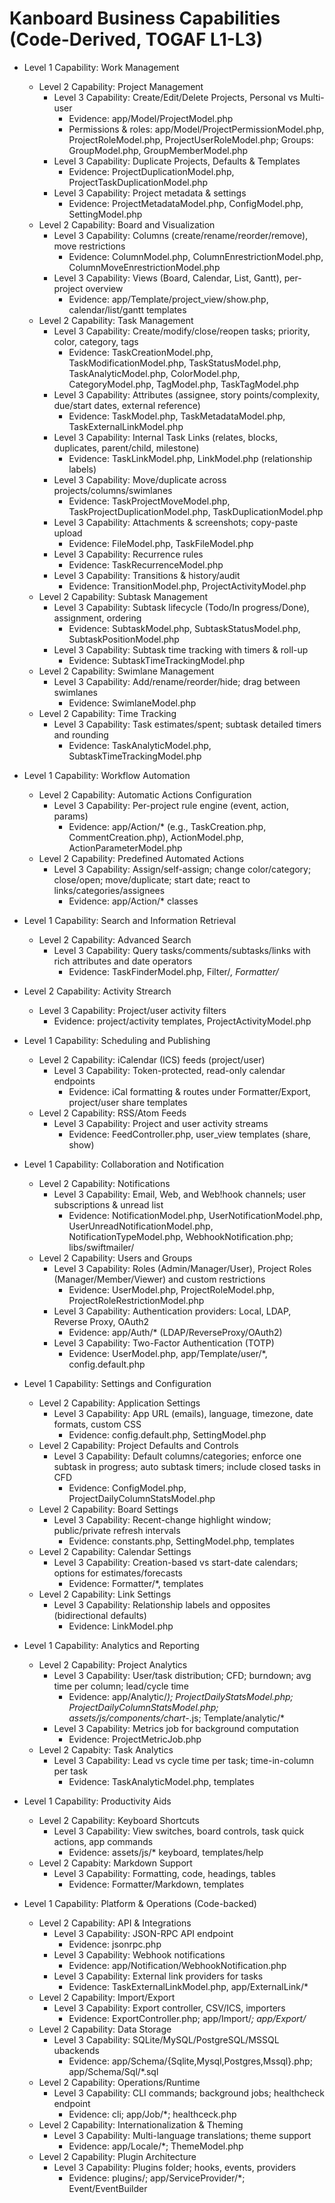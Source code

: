 # Kanboard Business Capabilities (Code-Derived, TOGAF L1-L3)

- Level 1 Capability: Work Management
  - Level 2 Capability: Project Management
    - Level 3 Capability: Create/Edit/Delete Projects, Personal vs Multi-user
      - Evidence: app/Model/ProjectModel.php
      - Permissions & roles: app/Model/ProjectPermissionModel.php, ProjectRoleModel.php, ProjectUserRoleModel.php; Groups: GroupModel.php, GroupMemberModel.php
    - Level 3 Capability: Duplicate Projects, Defaults & Templates
      - Evidence: ProjectDuplicationModel.php, ProjectTaskDuplicationModel.php
    - Level 3 Capability: Project metadata & settings
      - Evidence: ProjectMetadataModel.php, ConfigModel.php, SettingModel.php
  - Level 2 Capability: Board and Visualization
    - Level 3 Capability: Columns (create/rename/reorder/remove), move restrictions
      - Evidence: ColumnModel.php, ColumnEnrestrictionModel.php, ColumnMoveEnrestrictionModel.php
    - Level 3 Capability: Views (Board, Calendar, List, Gantt), per-project overview
      - Evidence: app/Template/project_view/show.php, calendar/list/gantt templates
  - Level 2 Capability: Task Management
    - Level 3 Capability: Create/modify/close/reopen tasks; priority, color, category, tags
      - Evidence: TaskCreationModel.php, TaskModificationModel.php, TaskStatusModel.php, TaskAnalyticModel.php, ColorModel.php, CategoryModel.php, TagModel.php, TaskTagModel.php
    - Level 3 Capability: Attributes (assignee, story points/complexity, due/start dates, external reference)
      - Evidence: TaskModel.php, TaskMetadataModel.php, TaskExternalLinkModel.php
    - Level 3 Capability: Internal Task Links (relates, blocks, duplicates, parent/child, milestone)
      - Evidence: TaskLinkModel.php, LinkModel.php (relationship labels)
    - Level 3 Capability: Move/duplicate across projects/columns/swimlanes
      - Evidence: TaskProjectMoveModel.php, TaskProjectDuplicationModel.php, TaskDuplicationModel.php
    - Level 3 Capability: Attachments & screenshots; copy-paste upload
      - Evidence: FileModel.php, TaskFileModel.php
    - Level 3 Capability: Recurrence rules
      - Evidence: TaskRecurrenceModel.php
    - Level 3 Capability: Transitions & history/audit
      - Evidence: TransitionModel.php, ProjectActivityModel.php
  - Level 2 Capability: Subtask Management
    - Level 3 Capability: Subtask lifecycle (Todo/In progress/Done), assignment, ordering
      - Evidence: SubtaskModel.php, SubtaskStatusModel.php, SubtaskPositionModel.php
    - Level 3 Capability: Subtask time tracking with timers & roll-up
      - Evidence: SubtaskTimeTrackingModel.php
  - Level 2 Capability: Swimlane Management
    - Level 3 Capability: Add/rename/reorder/hide; drag between swimlanes
      - Evidence: SwimlaneModel.php
  - Level 2 Capability: Time Tracking
    - Level 3 Capability: Task estimates/spent; subtask detailed timers and rounding
      - Evidence: TaskAnalyticModel.php, SubtaskTimeTrackingModel.php

- Level 1 Capability: Workflow Automation
  - Level 2 Capability: Automatic Actions Configuration
    - Level 3 Capability: Per-project rule engine (event, action, params)
      - Evidence: app/Action/* (e.g., TaskCreation.php, CommentCreation.php), ActionModel.php, ActionParameterModel.php
  - Level 2 Capability: Predefined Automated Actions
    - Level 3 Capability: Assign/self-assign; change color/category; close/open; move/duplicate; start date; react to links/categories/assignees
      - Evidence: app/Action/* classes

- Level 1 Capability: Search and Information Retrieval
  - Level 2 Capability: Advanced Search
    - Level 3 Capability: Query tasks/comments/subtasks/links with rich attributes and date operators
      - Evidence: TaskFinderModel.php, Filter/*, Formatter/*
- Level 2 Capability: Activity Strearch
    - Level 3 Capability: Project/user activity filters
      - Evidence: project/activity templates, ProjectActivityModel.php

- Level 1 Capability: Scheduling and Publishing
  - Level 2 Capability: iCalendar (ICS) feeds (project/user)
    - Level 3 Capability: Token-protected, read-only calendar endpoints
      - Evidence: iCal formatting & routes under Formatter/Export, project/user share templates
  - Level 2 Capability: RSS/Atom Feeds
    - Level 3 Capability: Project and user activity streams
      - Evidence: FeedController.php, user_view templates (share, show)

- Level 1 Capability: Collaboration and Notification
  - Level 2 Capability: Notifications
    - Level 3 Capability: Email, Web, and Web!hook channels; user subscriptions & unread list
      - Evidence: NotificationModel.php, UserNotificationModel.php, UserUnreadNotificationModel.php, NotificationTypeModel.php, WebhookNotification.php; libs/swiftmailer/
  - Level 2 Capability: Users and Groups
    - Level 3 Capability: Roles (Admin/Manager/User), Project Roles (Manager/Member/Viewer) and custom restrictions
      - Evidence: UserModel.php, ProjectRoleModel.php, ProjectRoleRestrictionModel.php
    - Level 3 Capability: Authentication providers: Local, LDAP, Reverse Proxy, OAuth2
      - Evidence: app/Auth/* (LDAP/ReverseProxy/OAuth2)
    - Level 3 Capability: Two-Factor Authentication (TOTP)
      - Evidence: UserModel.php, app/Template/user/*, config.default.php

- Level 1 Capability: Settings and Configuration
  - Level 2 Capability: Application Settings
    - Level 3 Capability: App URL (emails), language, timezone, date formats, custom CSS
      - Evidence: config.default.php, SettingModel.php
  - Level 2 Capability: Project Defaults and Controls
    - Level 3 Capability: Default columns/categories; enforce one subtask in progress; auto subtask timers; include closed tasks in CFD
      - Evidence: ConfigModel.php, ProjectDailyColumnStatsModel.php
  - Level 2 Capability: Board Settings
    - Level 3 Capability: Recent-change highlight window; public/private refresh intervals
      - Evidence: constants.php, SettingModel.php, templates
  - Level 2 Capability: Calendar Settings
    - Level 3 Capability: Creation-based vs start-date calendars; options for estimates/forecasts
      - Evidence: Formatter/*, templates
  - Level 2 Capability: Link Settings
    - Level 3 Capability: Relationship labels and opposites (bidirectional defaults)
      - Evidence: LinkModel.php

- Level 1 Capability: Analytics and Reporting
  - Level 2 Capability: Project Analytics
    - Level 3 Capability: User/task distribution; CFD; burndown; avg time per column; lead/cycle time
      - Evidence: app/Analytic/*); ProjectDailyStatsModel.php; ProjectDailyColumnStatsModel.php; assets/js/components/chart-*.js; Template/analytic/*
    - Level 3 Capability: Metrics job for background computation
      - Evidence: ProjectMetricJob.php
  - Level 2 Capabity: Task Analytics
    - Level 3 Capability: Lead vs cycle time per task; time-in-column per task
      - Evidence: TaskAnalyticModel.php, templates

- Level 1 Capability: Productivity Aids
  - Level 2 Capability: Keyboard Shortcuts
    - Level 3 Capability: View switches, board controls, task quick actions, app commands
      - Evidence: assets/js/* keyboard, templates/help
  - Level 2 Capabity: Markdown Support
    - Level 3 Capability: Formatting, code, headings, tables
      - Evidence: Formatter/Markdown, templates

- Level 1 Capability: Platform & Operations (Code-backed)
  - Level 2 Capability: API & Integrations
    - Level 3 Capability: JSON-RPC API endpoint
      - Evidence: jsonrpc.php
    - Level 3 Capability: Webhook notifications
      - Evidence: app/Notification/WebhookNotification.php
    - Level 3 Capability: External link providers for tasks
      - Evidence: TaskExternalLinkModel.php, app/ExternalLink/*
  - Level 2 Capability: Import/Export
    - Level 3 Capability: Export controller, CSV/ICS, importers
      - Evidence: ExportController.php; app/Import/*; app/Export/*
  - Level 2 Capability: Data Storage
    - Level 3 Capability: SQLite/MySQL/PostgreSQL/MSSQL ubackends
      - Evidence: app/Schema/{Sqlite,Mysql,Postgres,Mssql}.php; app/Schema/Sql/*.sql
  - Level 2 Capability: Operations/Runtime
    - Level 3 Capability: CLI commands; background jobs; healthcheck endpoint
      - Evidence: cli; app/Job/*; healthceck.php
  - Level 2 Capability: Internationalization & Theming
    - Level 3 Capability: Multi-language translations; theme support
      - Evidence: app/Locale/*; ThemeModel.php
  - Level 2 Capability: Plugin Architecture
    - Level 3 Capability: Plugins folder; hooks, events, providers
      - Evidence: plugins/; app/ServiceProvider/*; Event/EventBuilder

